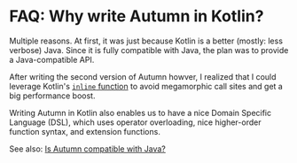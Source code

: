 # FAQ: Why write Autumn in Kotlin?

Multiple reasons. At first, it was just because Kotlin is a better (mostly: less verbose) Java.
Since it is fully compatible with Java, the plan was to provide a Java-compatible API.

After writing the second version of Autumn howver, I realized that I could leverage Kotlin's
[`inline` function] to avoid megamorphic call sites and get a big performance boost.

[`inline` function]: https://kotlinlang.org/docs/reference/inline-functions.html

Writing Autumn in Kotlin also enables us to have a nice Domain Specific Language (DSL), which
uses operator overloading, nice higher-order function syntax,
and extension functions.

See also: [Is Autumn compatible with Java?][java-compat]

[java-compat]: /doc/autumn/faq/java-compat.md
